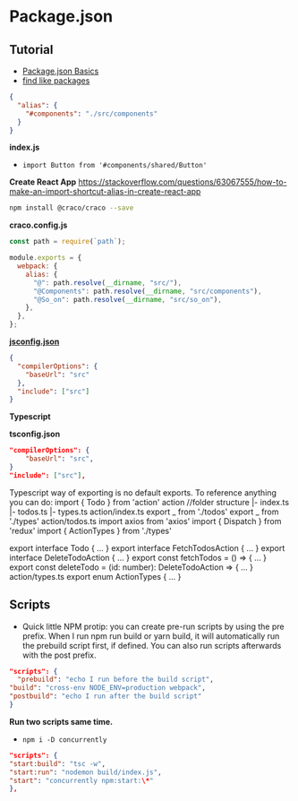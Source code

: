 # Package.json

## Tutorial

- [Package.json Basics](https://nodesource.com/blog/the-basics-of-package-json)
- [find like packages](https://pickbetterpack.com/)

```json
{
  "alias": {
    "#components": "./src/components"
  }
}
```

**index.js**

- `import Button from '#components/shared/Button'`

**Create React App**
https://stackoverflow.com/questions/63067555/how-to-make-an-import-shortcut-alias-in-create-react-app

```sh
npm install @craco/craco --save
```

**craco.config.js**

```js
const path = require(`path`);

module.exports = {
  webpack: {
    alias: {
      "@": path.resolve(__dirname, "src/"),
      "@Components": path.resolve(__dirname, "src/components"),
      "@So_on": path.resolve(__dirname, "src/so_on"),
    },
  },
};
```

[**jsconfig.json**](https://dev.to/mr_frontend/absolute-imports-in-create-react-app-3ge8)

```json
{
  "compilerOptions": {
    "baseUrl": "src"
  },
  "include": ["src"]
}
```

**Typescript**

**tsconfig.json**

```json
"compilerOptions": {
    "baseUrl": "src",
}
"include": ["src"],
```

Typescript way of exporting is no default exports. To reference anything you can do: import { Todo } from 'action'
action //folder structure
|- index.ts
|- todos.ts
|- types.ts
action/index.ts
export _ from './todos'
export _ from './types'
action/todos.ts
import axios from 'axios'
import { Dispatch } from 'redux'
import { ActionTypes } from './types'

export interface Todo { ... }
export interface FetchTodosAction { ... }
export interface DeleteTodoAction { ... }
export const fetchTodos = () => { ... }
export const deleteTodo = (id: number): DeleteTodoAction => { ... }
action/types.ts
export enum ActionTypes { ... }

## Scripts

- Quick little NPM protip: you can create pre-run scripts by using the pre prefix. When I run npm run build or yarn build, it will automatically run the prebuild script first, if defined. You can also run scripts afterwards with the post prefix.

```json
"scripts": {
  "prebuild": "echo I run before the build script",
"build": "cross-env NODE_ENV=production webpack",
"postbuild": "echo I run after the build script"
}
```

**Run two scripts same time.**

- `npm i -D concurrently`

```json
"scripts": {
"start:build": "tsc -w",
"start:run": "nodemon build/index.js",
"start": "concurrently npm:start:\*"
},
```
